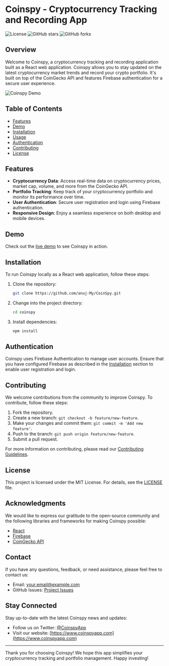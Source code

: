 # Coinspy - Cryptocurrency Tracking and Recording App

![License](https://img.shields.io/badge/license-MIT-blue.svg)
![GitHub stars](https://img.shields.io/github/stars/yourusername/coinspy.svg)
![GitHub forks](https://img.shields.io/github/forks/yourusername/coinspy.svg)

## Overview

Welcome to Coinspy, a cryptocurrency tracking and recording application built as a React web application. Coinspy allows you to stay updated on the latest cryptocurrency market trends and record your crypto portfolio. It's built on top of the CoinGecko API and features Firebase authentication for a secure user experience.

![Coinspy Demo](demo.gif)

## Table of Contents

- [Features](#features)
- [Demo](#demo)
- [Installation](#installation)
- [Usage](#usage)
- [Authentication](#authentication)
- [Contributing](#contributing)
- [License](#license)

## Features

- **Cryptocurrency Data**: Access real-time data on cryptocurrency prices, market cap, volume, and more from the CoinGecko API.
- **Portfolio Tracking**: Keep track of your cryptocurrency portfolio and monitor its performance over time.
- **User Authentication**: Secure user registration and login using Firebase authentication.
- **Responsive Design**: Enjoy a seamless experience on both desktop and mobile devices.

## Demo

Check out the [live demo](https://coinsspy.netlify.app/) to see Coinspy in action.

## Installation

To run Coinspy locally as a React web application, follow these steps:

1. Clone the repository:

   ```bash
   git clone https://github.com/anuj-My/CoinSpy.git

2. Change into the project directory:

   ```bash
   cd coinspy

3. Install dependencies:

   ```bash
   npm install

## Authentication

Coinspy uses Firebase Authentication to manage user accounts. Ensure that you have configured Firebase as described in the [Installation](#installation) section to enable user registration and login.

## Contributing

We welcome contributions from the community to improve Coinspy. To contribute, follow these steps:

1. Fork the repository.
2. Create a new branch: `git checkout -b feature/new-feature`.
3. Make your changes and commit them: `git commit -m 'Add new feature'`.
4. Push to the branch: `git push origin feature/new-feature`.
5. Submit a pull request.

For more information on contributing, please read our [Contributing Guidelines](CONTRIBUTING.md).

## License

This project is licensed under the MIT License. For details, see the [LICENSE](LICENSE) file.

## Acknowledgments

We would like to express our gratitude to the open-source community and the following libraries and frameworks for making Coinspy possible:

- [React](https://reactjs.org/)
- [Firebase](https://firebase.google.com/)
- [CoinGecko API](https://coingecko.com/)

## Contact

If you have any questions, feedback, or need assistance, please feel free to contact us:

- Email: [your.email@example.com](mailto:your.email@example.com)
- GitHub Issues: [Project Issues](https://github.com/yourusername/coinspy/issues)

## Stay Connected

Stay up-to-date with the latest Coinspy news and updates:

- Follow us on Twitter: [@CoinspyApp](https://twitter.com/CoinspyApp)
- Visit our website: [https://www.coinspyapp.com](https://www.coinspyapp.com)

---

Thank you for choosing Coinspy! We hope this app simplifies your cryptocurrency tracking and portfolio management. Happy investing!
